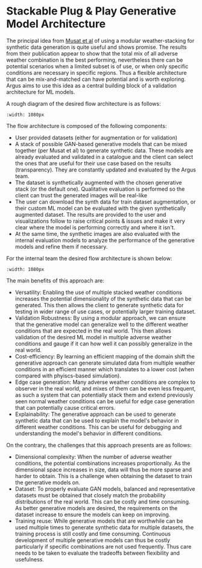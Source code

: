 # Stackable Plug & Play Generative Model Architecture

The principal idea from [Musat et al](https://openaccess.thecvf.com/content/ICCV2021W/AVVision/papers/Musat_Multi-Weather_City_Adverse_Weather_Stacking_for_Autonomous_Driving_ICCVW_2021_paper.pdf) of using a modular weather-stacking for synthetic data generation is quite useful and shows promise. The results from their publication appear to show that the total mix of all adverse weather combination is the best performing, nevertheless there can be potential scenarios when a limited subset is of use, or when only specific conditions are necessary in specific regions. Thus a flexible architecture that can be mix-and-matched can have potential and is worth exploring. Argus aims to use this idea as a central building block of a validation architecture for ML models. 


A rough diagram of the desired flow architecture is as follows:

```{image} ../_static/sample_flow_usr.png
:width: 1080px
```

The flow architecture is composed of the following components:
- User provided datasets (either for augmentation or for validation)
- A stack of possible GAN-based generative models that can be mixed together (per Musat et al) to generate synthetic data. These models are already evaluated and validated in a catalogue and the client can select the ones that are useful for their use case based on the results (transparency). They are constantly updated and evaluated by the Argus team.
- The dataset is synthetically augmented with the chosen generative stack (or the default one). Qualitative evaluation is performed so the client can trust the generated images will be real-like
- The user can download the synth data for train dataset augmentation, or their custom ML model can be evaluated with the given synthetically augmented dataset. The results are provided to the user and visualizations follow to raise critical points & issues and make it very clear where the model is performing correctly and where it isn't.
- At the same time, the synthetic images are also evaluated with the internal evaluation models to analyze the performance of the generative models and refine them if necessary. 


For the internal team the desired flow architecture is shown below:

```{image} ../_static/sample_flow_int.png
:width: 1080px
```

The main benefits of this approach are:
- Versatility: Enabling the use of multiple stacked weather conditions increases the potential dimensionality of the synthetic data that can be generated. This then allows the client to generate synthetic data for testing in wider range of use cases, or potentially larger training dataset.
- Validation Robustness: By using a modular approach, we can ensure that the generative model can generalize well to the different weather conditions that are expected in the real world. This then allows validation of the desired ML model in multiple adverse weather conditions and gauge if it can how well it can possibly generalize in the real world.
- Cost-efficiency: By learning an efficient mapping of the domain shift the generative approach can generate simulated data from multiple weather conditions in an efficient manner which translates to a lower cost (when compared with phyiscs-based simulation).
- Edge case generation: Many adverse weather conditions are complex to observer in the real world, and mixes of them can be even less frequent, as such a system that can potentially stack them and extend previously seen normal weather conditions can be useful for edge case generation that can potentially cause critical errors.
- Explainability: The generative approach can be used to generate synthetic data that can be used to explain the model's behavior in different weather conditions. This can be useful for debugging and understanding the model's behavior in different conditions.

On the contrary, the challenges that this approach presents are as follows:
- Dimensional complexity: When the number of adverse weather conditions, the potential combinations increases proportionally. As the dimensional space increases in size, data will thus be more sparse and harder to obtain. This is a challenge when obtaining the dataset to train the generative models on.
- Dataset: To properly evaluate GAN models, balanced and representative datasets must be obtained that closely match the probability distributions of the real world. This can be costly and time consuming. As better generative models are desired, the requirements on the dataset increase to ensure the models can keep on improving. 
- Training reuse: While generative models that are worthwhile can be used multiple times to generate synthetic data for multiple datasets, the training process is still costly and time consuming. Continuous development of multiple generative models can thus be costly particularly if specific combinations are not used frequently. Thus care needs to be taken to evaluate the tradeoffs between flexibility and usefulness.

